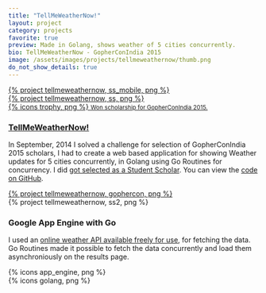 ```yaml
---
title: "TellMeWeatherNow!"
layout: project
category: projects
favorite: true
preview: Made in Golang, shows weather of 5 cities concurrently.
bio: TellMeWeatherNow - GopherConIndia 2015
image: /assets/images/projects/tellmeweathernow/thumb.png
do_not_show_details: true
---
```


<div class="project project-phone clear-left width-one">
  <a href="http://tellmeweathernow.appspot.com/" target="_blank">
    {% project tellmeweathernow, ss_mobile, png %}
  </a>
</div>

<div class="project project-website fit-right width-three">
  <a href="http://tellmeweathernow.appspot.com/" target="_blank">
    {% project tellmeweathernow, ss, png %}
  </a>
</div>

<div class="project width-one center">
    <a href="http://www.gophercon.in/2015/scholarship/" target="_blank">
      {% icons trophy, png %}
      <small class="portfolio-copyright">
        Won scholarship for GopherConIndia 2015.
      </small>
    </a>
</div>

<div class="project-description width-three">
  <h3><a href="http://tellmeweathernow.appspot.com/" target="_blank">TellMeWeatherNow!</a></h3>
  <p>In September, 2014 I solved a challenge for selection of GopherConIndia 2015 scholars, I had to create a web based application for showing Weather updates for 5 cities concurrently, in Golang using Go Routines for concurrency. I did <a href="http://www.gophercon.in/2015/scholarship/" target="_blank">got selected as a Student Scholar</a>. You can view the <a href="https://github.com/yashrajsingh/tellmeweathernow-gopherconindia2015" target="_blank">code on GitHub</a>.</p>
</div>

<div class="project project-logo-tech spacing-three width-one">
  <a href="http://www.gophercon.in/" target="_blank" title="GOPHERCON INDIA 2015, The First-Ever Go Conference in India @Bengaluru">
    {% project tellmeweathernow, gophercon, png %}
  </a>
</div>

<div class="project project-website project-google-city clear-left width-three">
  {% project tellmeweathernow, ss2, png %}
</div>

<div class="project-description project-description-google-city fit-right width-two">
  <h3>Google App Engine with Go</h3>
  <p>I used an <a href="http://developer.worldweatheronline.com/api/" target="_blank">online weather API available freely for use</a>, for fetching the data. Go Routines made it possible to fetch the data concurrently and load them asynchroniously on the results page.</p>
</div>

<div class="project project-logo-tech spacing-three width-one">
    {% icons app_engine, png  %}
</div>

<div class="project project-logo-tech width-one">
  {% icons golang, png %}
</div>
